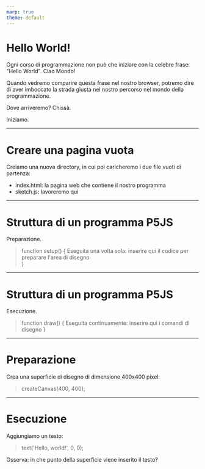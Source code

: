 ```yaml
---
marp: true
theme: default
---
```


# Hello World!

Ogni corso di programmazione non può che iniziare con la celebre frase: "Hello World". Ciao Mondo!

Quando vedremo comparire questa frase nel nostro browser, potremo dire di aver imboccato la strada giusta nel nostro percorso nel mondo della programmazione.

Dove arriveremo? Chissà.

Iniziamo.

---

# Creare una pagina vuota

Creiamo una nuova directory, in cui poi caricheremo i due file vuoti di partenza:

- index.html: la pagina web che contiene il nostro programma
- sketch.js: lavoreremo qui

---

# Struttura di un programma P5JS

Preparazione.

> function setup() {
>    Eseguita una volta sola:
>    inserire qui il codice per preparare l'area di disegno  
> }

---

# Struttura di un programma P5JS

Esecuzione.

> function draw() {
> Eseguita continuamente:
> inserire qui i comandi di disegno
> }

--- 

# Preparazione

Crea una superficie di disegno di dimensione 400x400 pixel:

>  createCanvas(400, 400);

---

# Esecuzione

Aggiungiamo un testo:

> text('Hello, world!', 0, 0);

Osserva: in che punto della superficie viene inserito il testo?


